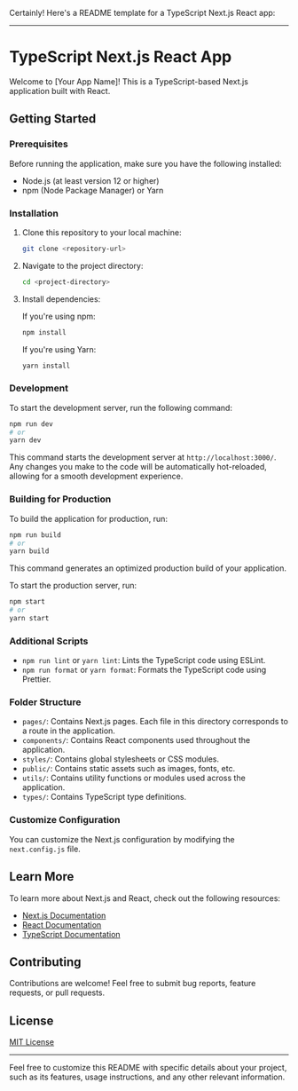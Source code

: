 Certainly! Here's a README template for a TypeScript Next.js React app:

---

# TypeScript Next.js React App

Welcome to [Your App Name]! This is a TypeScript-based Next.js application built with React.

## Getting Started

### Prerequisites

Before running the application, make sure you have the following installed:

- Node.js (at least version 12 or higher)
- npm (Node Package Manager) or Yarn

### Installation

1. Clone this repository to your local machine:

   ```bash
   git clone <repository-url>
   ```

2. Navigate to the project directory:

   ```bash
   cd <project-directory>
   ```

3. Install dependencies:

   If you're using npm:

   ```bash
   npm install
   ```

   If you're using Yarn:

   ```bash
   yarn install
   ```

### Development

To start the development server, run the following command:

```bash
npm run dev
# or
yarn dev
```

This command starts the development server at `http://localhost:3000/`. Any changes you make to the code will be automatically hot-reloaded, allowing for a smooth development experience.

### Building for Production

To build the application for production, run:

```bash
npm run build
# or
yarn build
```

This command generates an optimized production build of your application.

To start the production server, run:

```bash
npm start
# or
yarn start
```

### Additional Scripts

- `npm run lint` or `yarn lint`: Lints the TypeScript code using ESLint.
- `npm run format` or `yarn format`: Formats the TypeScript code using Prettier.

### Folder Structure

- `pages/`: Contains Next.js pages. Each file in this directory corresponds to a route in the application.
- `components/`: Contains React components used throughout the application.
- `styles/`: Contains global stylesheets or CSS modules.
- `public/`: Contains static assets such as images, fonts, etc.
- `utils/`: Contains utility functions or modules used across the application.
- `types/`: Contains TypeScript type definitions.

### Customize Configuration

You can customize the Next.js configuration by modifying the `next.config.js` file.

## Learn More

To learn more about Next.js and React, check out the following resources:

- [Next.js Documentation](https://nextjs.org/docs)
- [React Documentation](https://reactjs.org/docs/getting-started.html)
- [TypeScript Documentation](https://www.typescriptlang.org/docs/)

## Contributing

Contributions are welcome! Feel free to submit bug reports, feature requests, or pull requests.

## License

[MIT License](LICENSE)

---

Feel free to customize this README with specific details about your project, such as its features, usage instructions, and any other relevant information.
